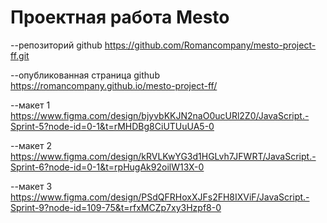# Проектная работа Mesto
--репозиторий github
https://github.com/Romancompany/mesto-project-ff.git

--опубликованная страница github
https://romancompany.github.io/mesto-project-ff/

--макет 1
https://www.figma.com/design/bjyvbKKJN2naO0ucURl2Z0/JavaScript.-Sprint-5?node-id=0-1&t=rMHDBg8CiUTUuUA5-0

--макет 2
https://www.figma.com/design/kRVLKwYG3d1HGLvh7JFWRT/JavaScript.-Sprint-6?node-id=0-1&t=rpHugAk92oilW13X-0

--макет 3
https://www.figma.com/design/PSdQFRHoxXJFs2FH8IXViF/JavaScript.-Sprint-9?node-id=109-75&t=rfxMCZp7xy3Hzpf8-0
